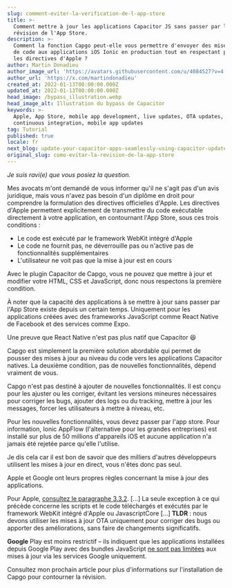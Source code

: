 ```yaml
---
slug: comment-eviter-la-verification-de-l-app-store
title: >-
  Comment mettre à jour les applications Capacitor JS sans passer par la
  révision de l'App Store.
description: >-
  Comment la fonction Capgo peut-elle vous permettre d'envoyer des mises à jour
  de code aux applications iOS Ionic en production tout en respectant pleinement
  les directives d'Apple ?
author: Martin Donadieu
author_image_url: 'https://avatars.githubusercontent.com/u/4084527?v=4'
author_url: 'https://x.com/martindonadieu'
created_at: 2022-01-13T00:00:00.000Z
updated_at: 2022-01-13T00:00:00.000Z
head_image: /bypass_illustration.webp
head_image_alt: Illustration du bypass de Capacitor
keywords: >-
  Apple, App Store, mobile app development, live updates, OTA updates,
  continuous integration, mobile app updates
tag: Tutorial
published: true
locale: fr
next_blog: update-your-capacitor-apps-seamlessly-using-capacitor-updater
original_slug: como-evitar-la-revision-de-la-app-store
---
```

_Je suis ravi(e) que vous posiez la question._

Mes avocats m'ont demandé de vous informer qu'il ne s'agit pas d'un avis juridique, mais vous n'avez pas besoin d'un diplôme en droit pour comprendre la formulation des directives officielles d'Apple. Les directives d'Apple permettent explicitement de transmettre du code exécutable directement à votre application, en contournant l'App Store, sous ces trois conditions :

* Le code est exécuté par le framework WebKit intégré d'Apple
* Le code ne fournit pas, ne déverrouille pas ou n'active pas de fonctionnalités supplémentaires
* L'utilisateur ne voit pas que la mise à jour est en cours

Avec le plugin Capacitor de Capgo, vous ne pouvez que mettre à jour et modifier votre HTML, CSS et JavaScript, donc nous respectons la première condition.

À noter que la capacité des applications à se mettre à jour sans passer par l'App Store existe depuis un certain temps.
Uniquement pour les applications créées avec des frameworks JavaScript comme React Native de Facebook et des services comme Expo.

Une preuve que React Native n'est pas plus natif que Capacitor 😆

Capgo est simplement la première solution abordable qui permet de pousser des mises à jour au niveau du code vers les applications Capacitor natives.
La deuxième condition, pas de nouvelles fonctionnalités, dépend vraiment de vous.

Capgo n'est pas destiné à ajouter de nouvelles fonctionnalités. Il est conçu pour les ajuster ou les corriger, évitant les versions mineures nécessaires pour corriger les bugs, ajouter des logs ou du tracking, mettre à jour les messages, forcer les utilisateurs à mettre à niveau, etc.

Pour les nouvelles fonctionnalités, vous devez passer par l'app store. Pour information, Ionic AppFlow (l'alternative pour les grandes entreprises) est installé sur plus de 50 millions d'appareils iOS et aucune application n'a jamais été rejetée parce qu'elle l'utilise.

Je dis cela car il est bon de savoir que des milliers d'autres développeurs utilisent les mises à jour en direct, vous n'êtes donc pas seul.

Apple et Google ont leurs propres règles concernant la mise à jour des applications.

Pour Apple, [consultez le paragraphe 3.3.2](https://developer.apple.com/programs/information/Apple_Developer_Program_Information_8_12_15.pdf/).
\[…\] La seule exception à ce qui précède concerne les scripts et le code téléchargés et exécutés par le framework WebKit intégré d'Apple ou JavascriptCore \[…\] __TLDR__ : nous devons utiliser les mises à jour OTA uniquement pour corriger des bugs ou apporter des améliorations, sans faire de changements significatifs.

__Google__ Play est moins restrictif – ils indiquent que les applications installées depuis Google Play avec des bundles JavaScript [ne sont pas limitées](https://support.google.com/googleplay/android-developer/answer/9888379/?hl=en) aux mises à jour via les services Google uniquement.

Consultez mon prochain article pour plus d'informations sur l'installation de Capgo pour contourner la révision.
